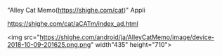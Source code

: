 "Alley Cat Memo(https://shighe.com/cat)" Appli

https://shighe.com/cat/aCATm/index_ad.html

<img src="https://shighe.com/android/ja/AlleyCatMemo/image/device-2018-10-09-201625.png.png" width"435" height="710">
